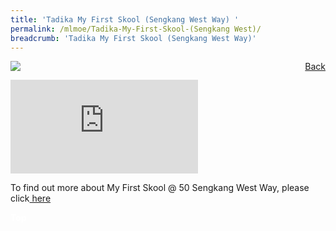 ```yaml
---
title: 'Tadika My First Skool (Sengkang West Way) '
permalink: /mlmoe/Tadika-My-First-Skool-(Sengkang West)/
breadcrumb: 'Tadika My First Skool (Sengkang West Way)'
---
```

<a href="/gallery/pameran-bahasa-melayu-malay-language-exhibitions-c/preschool/" style="float:right;">Back</a>
<img src="/images/ML-MYFIRSTSKOOL-Poster.jpg"> <br/>
<div class="video-container">
  <iframe src="https://www.youtube.com/embed/videoseries?list=PLkGsSSJG4KLJgZfFVW0qcTQtzzK-D2IAW" frameborder="0" allow="accelerometer; autoplay; encrypted-media; gyroscope; picture-in-picture" allowfullscreen></iframe></div>

 To find out more about My First Skool @ 50 Sengkang West Way, please click<a href="https://www.myfirstskool.com/centre/SWC?utm_medium=feature&utm_source=mtl-symposium&utm_campaign=registration-2020-21&utm_content=swc-page" target="_blank"> here</a>
<div class="btntop"><a href="#top" style="text-decoration:none;"><span style="color:white"><b>Top</b></span></a></div>
